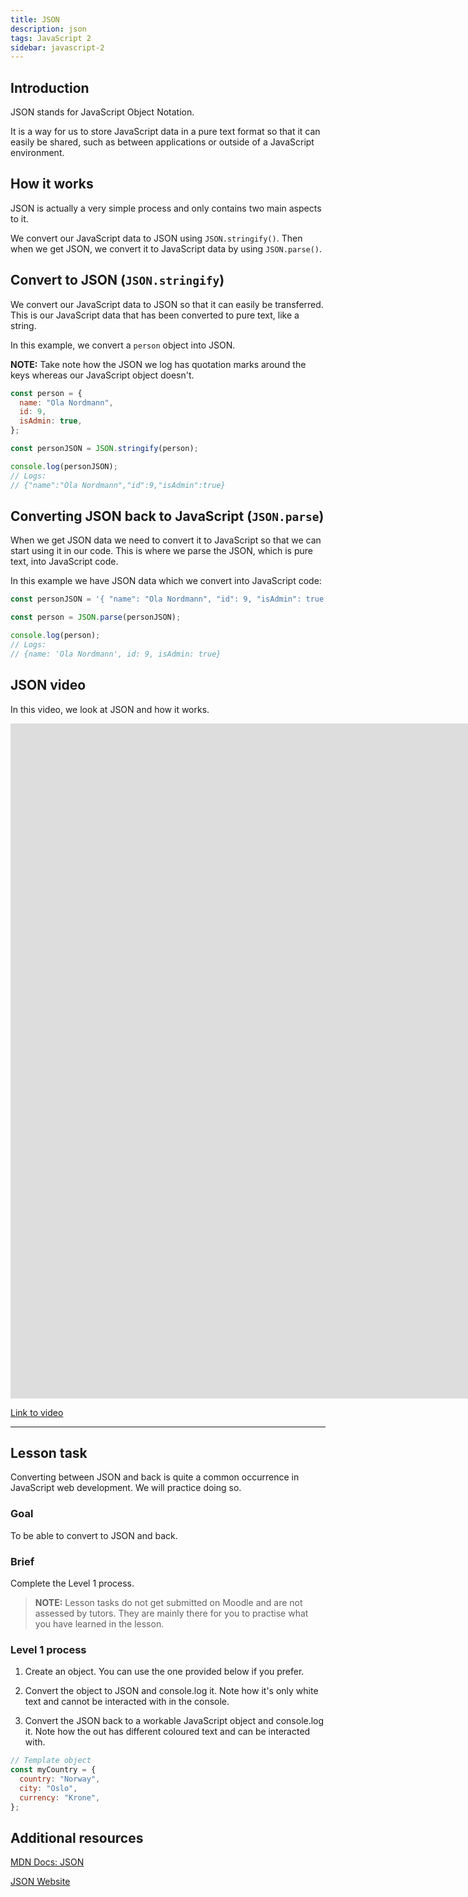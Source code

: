```yaml
---
title: JSON
description: json
tags: JavaScript 2
sidebar: javascript-2
---
```


## Introduction

JSON stands for JavaScript Object Notation.

It is a way for us to store JavaScript data in a pure text format so that it can easily be shared, such as between applications or outside of a JavaScript environment.

## How it works

JSON is actually a very simple process and only contains two main aspects to it.

We convert our JavaScript data to JSON using `JSON.stringify()`. Then when we get JSON, we convert it to JavaScript data by using `JSON.parse()`.

## Convert to JSON (`JSON.stringify`)

We convert our JavaScript data to JSON so that it can easily be transferred. This is our JavaScript data that has been converted to pure text, like a string.

In this example, we convert a `person` object into JSON.

**NOTE:** Take note how the JSON we log has quotation marks around the keys whereas our JavaScript object doesn't.

```js
const person = {
  name: "Ola Nordmann",
  id: 9,
  isAdmin: true,
};

const personJSON = JSON.stringify(person);

console.log(personJSON);
// Logs:
// {"name":"Ola Nordmann","id":9,"isAdmin":true}
```

## Converting JSON back to JavaScript (`JSON.parse`)

When we get JSON data we need to convert it to JavaScript so that we can start using it in our code. This is where we parse the JSON, which is pure text, into JavaScript code.

In this example we have JSON data which we convert into JavaScript code:

```js
const personJSON = '{ "name": "Ola Nordmann", "id": 9, "isAdmin": true }';

const person = JSON.parse(personJSON);

console.log(person);
// Logs:
// {name: 'Ola Nordmann', id: 9, isAdmin: true}
```

## JSON video

In this video, we look at JSON and how it works.

<iframe src="https://player.vimeo.com/video/738251385?h=352f3f0588&amp;badge=0&amp;autopause=0&amp;player_id=0&amp;app_id=58479" width="2560" height="1080" frameborder="0" allow="autoplay; fullscreen; picture-in-picture" allowfullscreen="" title="localStorage"></iframe>

<a href="https://player.vimeo.com/video/738251385?h=352f3f0588" target="_blank" alt="Classes video">Link to video</a>

<hr>

## Lesson task

Converting between JSON and back is quite a common occurrence in JavaScript web development. We will practice doing so.

### Goal

To be able to convert to JSON and back.

### Brief

Complete the Level 1 process.

> <b>NOTE:</b> Lesson tasks do not get submitted on Moodle and are not assessed by tutors. They are mainly there for you to practise what you have learned in the lesson.

### Level 1 process

1. Create an object. You can use the one provided below if you prefer.

2. Convert the object to JSON and console.log it. Note how it's only white text and cannot be interacted with in the console.

3. Convert the JSON back to a workable JavaScript object and console.log it. Note how the out has different coloured text and can be interacted with.

```js
// Template object
const myCountry = {
  country: "Norway",
  city: "Oslo",
  currency: "Krone",
};
```

## Additional resources

[MDN Docs: JSON](https://developer.mozilla.org/en-US/docs/Learn/JavaScript/Objects/JSON)

[JSON Website](https://www.json.org/)
